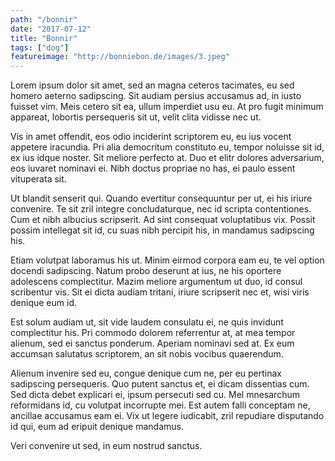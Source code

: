 ```yaml
---
path: "/bonnir"
date: "2017-07-12"
title: "Bonnir"
tags: ["dog"]
featureimage: "http://bonniebon.de/images/3.jpeg"
---
```


<!-- ![Picture of a white dog](http://bonniebon.de/images/3.jpeg "Bonnie") -->
<!-- <img src="http://bonniebon.de/images/3.jpeg" alt="Bonnie" class="first" /> -->

Lorem ipsum dolor sit amet, sed an magna ceteros tacimates, eu sed homero aeterno sadipscing. Sit audiam persius accusamus ad, in iusto fuisset vim. Meis cetero sit ea, ullum imperdiet usu eu. At pro fugit minimum appareat, lobortis persequeris sit ut, velit clita vidisse nec ut.

Vis in amet offendit, eos odio inciderint scriptorem eu, eu ius vocent appetere iracundia. Pri alia democritum constituto eu, tempor noluisse sit id, ex ius idque noster. Sit meliore perfecto at. Duo et elitr dolores adversarium, eos iuvaret nominavi ei. Nibh doctus propriae no has, ei paulo essent vituperata sit.

Ut blandit senserit qui. Quando evertitur consequuntur per ut, ei his iriure convenire. Te sit zril integre concludaturque, nec id scripta contentiones. Cum et nibh albucius scripserit. Ad sint consequat voluptatibus vix. Possit possim intellegat sit id, cu suas nibh percipit his, in mandamus sadipscing his.

Etiam volutpat laboramus his ut. Minim eirmod corpora eam eu, te vel option docendi sadipscing. Natum probo deserunt at ius, ne his oportere adolescens complectitur. Mazim meliore argumentum ut duo, id consul scribentur vis. Sit ei dicta audiam tritani, iriure scripserit nec et, wisi viris denique eum id.

Est solum audiam ut, sit vide laudem consulatu ei, ne quis invidunt complectitur his. Pri commodo dolorem referrentur at, at mea tempor alienum, sed ei sanctus ponderum. Aperiam nominavi sed at. Ex eum accumsan salutatus scriptorem, an sit nobis vocibus quaerendum.

Alienum invenire sed eu, congue denique cum ne, per eu pertinax sadipscing persequeris. Quo putent sanctus et, ei dicam dissentias cum. Sed dicta debet explicari ei, ipsum persecuti sed cu. Mel mnesarchum reformidans id, cu volutpat incorrupte mei. Est autem falli conceptam ne, ancillae accusamus eam ei. Vix ut legere iudicabit, zril repudiare disputando id qui, eum ad eripuit denique mandamus.

Veri convenire ut sed, in eum nostrud sanctus.